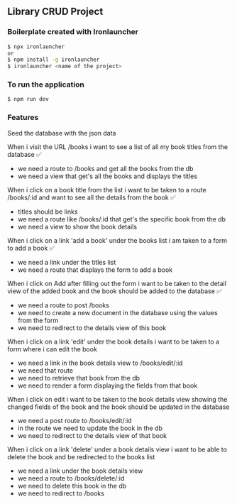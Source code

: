 ## Library CRUD Project
 
### Boilerplate created with Ironlauncher
```bash
$ npx ironlauncher
or
$ npm install -g ironlauncher
$ ironlauncher <name of the project>
```
 
### To run the application
```bash
$ npm run dev
```
 
### Features
 
Seed the database with the json data 
 
When i visit the URL /books i want to see a list of all my book titles from the database ✅
- we need a route to /books and get all the books from the db
- we need a view that get's all the books and displays the titles
 
 
 
When i click on a book title from the list i want to be taken to a route /books/:id and want to see all the details from the book  ✅
- titles should be links
- we need a route like /books/:id that get's the specific book from the db 
- we need a view to show the book details
 
 
When i click on a link 'add a book' under the books list i am taken to a form to add a book ✅
- we need a link under the titles list
- we need a route that displays the form to add a book
 
When i click on Add after filling out the form i want to be taken to the detail view of the added book and the book should be added to the database ✅
- we need a route to post /books
- we need to create a new document in the database using the values from the form
- we need to redirect to the details view of this book
 
 
When i click on a link 'edit' under the book details i want to be taken to a form where i can edit the book 
- we need a link in the book details view to /books/edit/:id
- we need that route
- we need to retrieve that book from the db
- we need to render a form displaying the fields from that book
 
 
When i click on edit i want to be taken to the book details view showing the changed fields of the book and the book should be updated in the database 
- we need a post route to /books/edit/:id
- in the route we need to update the book in the db
- we need to redirect to the details view of that book
 
 
When i click on a link 'delete' under a book details view i want to be able to delete the book and be redirected to the books list 
- we need a link under the book details view
- we need a route to /books/delete/:id
- we need to delete this book in the db
- we need to redirect to /books